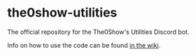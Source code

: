 # the0show-utilities
 The official repository for the The0Show's Utilities Discord bot.
 
 Info on how to use the code can be found [in the wiki](https://github.com/The0Show/the0show-utilities/wiki).